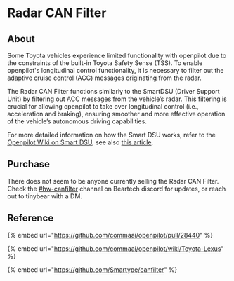 # Radar CAN Filter

## **About**

Some Toyota vehicles experience limited functionality with openpilot due to the constraints of the built-in Toyota Safety Sense (TSS). To enable openpilot's longitudinal control functionality, it is necessary to filter out the adaptive cruise control (ACC) messages originating from the radar.

The Radar CAN Filter functions similarly to the SmartDSU (Driver Support Unit) by filtering out ACC messages from the vehicle’s radar. This filtering is crucial for allowing openpilot to take over longitudinal control (i.e., acceleration and braking), ensuring smoother and more effective operation of the vehicle’s autonomous driving capabilities.

For more detailed information on how the Smart DSU works, refer to the [Openpilot Wiki on Smart DSU](https://github.com/commaai/openpilot/wiki/Smart-DSU), see also [this article](sdsu.md).

## Purchase

There does not seem to be anyone currently selling the Radar CAN Filter. Check the [#hw-canfilter](https://discord.com/channels/1193296115701923900/1193296910837108856) channel on Beartech discord for updates, or reach out to tinybear with a DM.&#x20;

## Reference

{% embed url="https://github.com/commaai/openpilot/pull/28440" %}

{% embed url="https://github.com/commaai/openpilot/wiki/Toyota-Lexus" %}

{% embed url="https://github.com/Smartype/canfilter" %}
